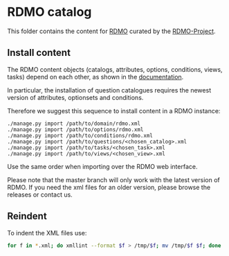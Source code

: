 RDMO catalog
============

This folder contains the content for [RDMO](https://github.com/rdmorganiser/rdmo) curated by the [RDMO-Project](https://rdmorganiser.github.io).

Install content
---------------

The RDMO content objects (catalogs, attributes, options, conditions, views, tasks) depend on each other, as shown in the [documentation](https://rdmo.readthedocs.io/en/latest/management/data-model.html).

In particular, the installation of question catalogues requires the newest version of attributes, optionsets and conditions. 

Therefore we suggest this sequence to install content in a RDMO instance:

```
./manage.py import /path/to/domain/rdmo.xml
./manage.py import /path/to/options/rdmo.xml
./manage.py import /path/to/conditions/rdmo.xml
./manage.py import /path/to/questions/<chosen_catalog>.xml
./manage.py import /path/to/tasks/<chosen_task>.xml
./manage.py import /path/to/views/<chosen_view>.xml
```

Use the same order when importing over the RDMO web interface.

Please note that the master branch will only work with the latest version of RDMO. If you need the xml files for an older version, please browse the releases or contact us.

Reindent
--------

To indent the XML files use:

```bash
for f in *.xml; do xmllint --format $f > /tmp/$f; mv /tmp/$f $f; done
```

